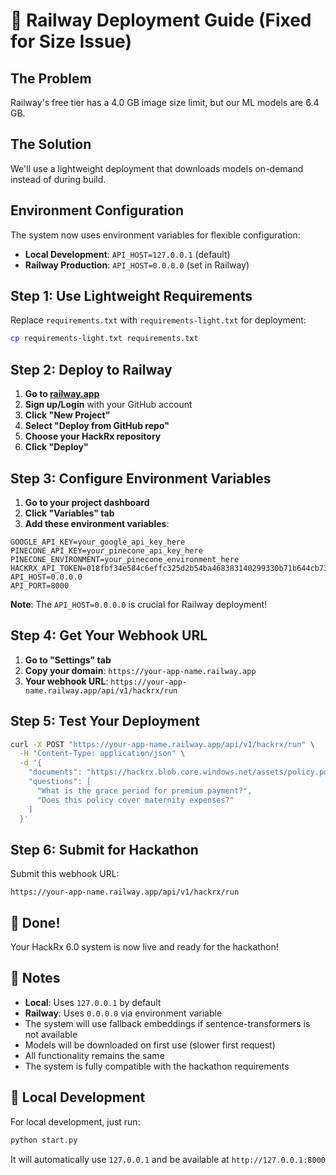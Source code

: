 # 🚀 Railway Deployment Guide (Fixed for Size Issue)

## The Problem

Railway's free tier has a 4.0 GB image size limit, but our ML models are 6.4 GB.

## The Solution

We'll use a lightweight deployment that downloads models on-demand instead of during build.

## Environment Configuration

The system now uses environment variables for flexible configuration:

- **Local Development**: `API_HOST=127.0.0.1` (default)
- **Railway Production**: `API_HOST=0.0.0.0` (set in Railway)

## Step 1: Use Lightweight Requirements

Replace `requirements.txt` with `requirements-light.txt` for deployment:

```bash
cp requirements-light.txt requirements.txt
```

## Step 2: Deploy to Railway

1. **Go to [railway.app](https://railway.app)**
2. **Sign up/Login** with your GitHub account
3. **Click "New Project"**
4. **Select "Deploy from GitHub repo"**
5. **Choose your HackRx repository**
6. **Click "Deploy"**

## Step 3: Configure Environment Variables

1. **Go to your project dashboard**
2. **Click "Variables" tab**
3. **Add these environment variables**:

```
GOOGLE_API_KEY=your_google_api_key_here
PINECONE_API_KEY=your_pinecone_api_key_here
PINECONE_ENVIRONMENT=your_pinecone_environment_here
HACKRX_API_TOKEN=018fbf34e584c6effc325d2b54ba468383140299330b71b644cb73775d410be5
API_HOST=0.0.0.0
API_PORT=8000
```

**Note**: The `API_HOST=0.0.0.0` is crucial for Railway deployment!

## Step 4: Get Your Webhook URL

1. **Go to "Settings" tab**
2. **Copy your domain**: `https://your-app-name.railway.app`
3. **Your webhook URL**: `https://your-app-name.railway.app/api/v1/hackrx/run`

## Step 5: Test Your Deployment

```bash
curl -X POST "https://your-app-name.railway.app/api/v1/hackrx/run" \
  -H "Content-Type: application/json" \
  -d '{
    "documents": "https://hackrx.blob.core.windows.net/assets/policy.pdf?sv=...",
    "questions": [
      "What is the grace period for premium payment?",
      "Does this policy cover maternity expenses?"
    ]
  }'
```

## Step 6: Submit for Hackathon

Submit this webhook URL:

```
https://your-app-name.railway.app/api/v1/hackrx/run
```

## 🎉 Done!

Your HackRx 6.0 system is now live and ready for the hackathon!

## 📝 Notes

- **Local**: Uses `127.0.0.1` by default
- **Railway**: Uses `0.0.0.0` via environment variable
- The system will use fallback embeddings if sentence-transformers is not available
- Models will be downloaded on first use (slower first request)
- All functionality remains the same
- The system is fully compatible with the hackathon requirements

## 🔧 Local Development

For local development, just run:

```bash
python start.py
```

It will automatically use `127.0.0.1` and be available at `http://127.0.0.1:8000`
